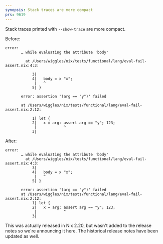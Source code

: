 ```yaml
---
synopsis: Stack traces are more compact
prs: 9619
---
```


Stack traces printed with `--show-trace` are more compact.

Before:

```
error:
       … while evaluating the attribute 'body'

         at /Users/wiggles/nix/tests/functional/lang/eval-fail-assert.nix:4:3:

            3|
            4|   body = x "x";
             |   ^
            5| }

       error: assertion '(arg == "y")' failed

       at /Users/wiggles/nix/tests/functional/lang/eval-fail-assert.nix:2:12:

            1| let {
            2|   x = arg: assert arg == "y"; 123;
             |            ^
            3|
```

After:

```
error:
       … while evaluating the attribute 'body'
         at /Users/wiggles/nix/tests/functional/lang/eval-fail-assert.nix:4:3:
            3|
            4|   body = x "x";
             |   ^
            5| }

       error: assertion '(arg == "y")' failed
       at /Users/wiggles/nix/tests/functional/lang/eval-fail-assert.nix:2:12:
            1| let {
            2|   x = arg: assert arg == "y"; 123;
             |            ^
            3|
```

This was actually released in Nix 2.20, but wasn't added to the release notes
so we're announcing it here. The historical release notes have been updated as well.
